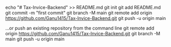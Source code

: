 echo "# Tax-Invice-Backend" >> README.md
git init
git add README.md
git commit -m "first commit"
git branch -M main
git remote add origin https://github.com/Ganu1415/Tax-Invice-Backend.git
git push -u origin main

…or push an existing repository from the command line
git remote add origin https://github.com/Ganu1415/Tax-Invice-Backend.git
git branch -M main
git push -u origin main
